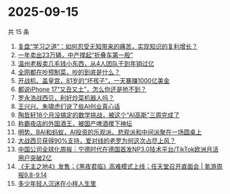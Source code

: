 # 2025-09-15

共 15 条

<!-- BEGIN 36KR -->
<!-- 最后更新时间 2025-09-15 07:07:21 +0800 -->
1. [复盘“学习之道”：如何忍受无知带来的痛苦，实现知识的复利增长？](https://36kr.com/p/3435205731208583)
1. [一年卖出23万辆，中产撑起“折叠车第一股”](https://36kr.com/p/3465076168480129)
1. [温州老板卖几毛钱小东西，从4人团队干到年销过亿](https://36kr.com/p/3465165552948868)
1. [全网都在吵预制菜，吵的到底是什么？](https://36kr.com/p/3464520258737792)
1. [开战机、盖皇宫，81岁的“坏孩子”，一天暴赚1000亿美金](https://36kr.com/p/3466002638345859)
1. [都说iPhone 17“又丑又土”，怎么你还是抢不到？](https://36kr.com/p/3466188763436419)
1. [罗永浩战西贝，利好炒菜机器人吗？](https://36kr.com/p/3464883547198851)
1. [王兴兴、朱啸虎们说了些AI创业真心话](https://36kr.com/p/3466318680069511)
1. [陶哲轩18个月没搞定的数学挑战，被这个“AI高斯”三周完成了](https://36kr.com/p/3466108385908098)
1. [称霸夜店的外国酒王，被国产啤酒撵下神坛](https://36kr.com/p/3466223323927943)
1. [明势、BAI和蚂蚁，AI投资的乐观派、悲观派和中间派聚在一场圆桌上](https://36kr.com/p/3466338499728770)
1. [大战西贝获得90%支持，爱对线的老罗为何这次占尽上风？](https://36kr.com/p/3466051797456520)
1. [中国公司全球化周报｜宁德时代在德国首发NP3.0技术平台/TikTok欧洲月活用户突破2亿](https://36kr.com/p/3466061677549186)
1. [《无主之地4》发售；《黑夜君临》高难模式上线；任天堂召开直面会 |  氪游周报9.8-9.14](https://36kr.com/p/3466354160604549)
1. [多少年轻人沉迷在小样人生里](https://36kr.com/p/3464636090799495)
<!-- END 36KR -->